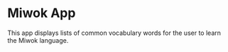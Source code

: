 Miwok App
===================================
This app displays lists of common vocabulary words for the user to learn the Miwok language.


